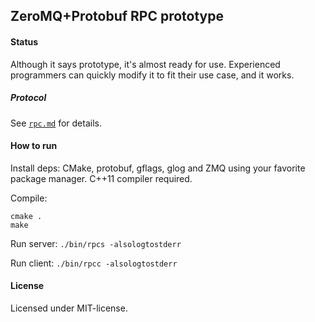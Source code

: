## ZeroMQ+Protobuf RPC prototype

#### Status

Although it says prototype, it's almost ready for use. Experienced programmers can quickly modify it to fit their use case, and it works. 

##### Protocol

See [`rpc.md`](rpc.md) for details.

#### How to run

Install deps: CMake, protobuf, gflags, glog and ZMQ using your favorite package manager. C++11 compiler required.

Compile:

```
cmake .
make
```

Run server: ```./bin/rpcs -alsologtostderr```

Run client: ```./bin/rpcc -alsologtostderr```

#### License

Licensed under MIT-license.